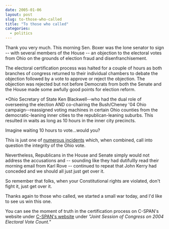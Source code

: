 ```yaml
---
date: 2005-01-06
layout: post
slug: to-those-who-called
title: "To those who called"
categories:
  - politics
---
```


Thank you very much. This morning Sen. Boxer was the lone senator to sign -- with several members of the House -- an objection to the electoral votes from Ohio on the grounds of election fraud and disenfranchisement.

The electoral certification process was halted for a couple of hours as both branches of congress returned to their individual chambers to debate the objection followed by a vote to approve or reject the objection. The objection was rejected but not before Democrats from both the Senate and the House made some awfully good points for election reform.

\*Ohio Secretary of State Ken Blackwell--who had the dual role of overseeing the election AND co-chairing the Bush/Cheney '04 Ohio campaign--reassigned voting machines in certain Ohio counties from the democratic-leaning inner cities to the republican-leaning suburbs. This resulted in waits as long as 10 hours in the inner city precincts.

Imagine waiting 10 hours to vote...would you?

This is just one of [numerous incidents](http://www.freepress.org/departments/display/19/2005/1065) which, when combined, call into question the integrity of the Ohio vote.

Nevertheless, Republicans in the House and Senate simply would not address the accusations and -- sounding like they had dutifullly read their morning email from Karl Rove -- continued to repeat that John Kerry had conceded and we should all just just get over it.

So remember that folks, when your Constitutional rights are violated, don't fight it, just get over it.

Thanks again to those who called, we started a small war today, and I'd like to see us win this one.

You can see the moment of truth in the certification process on C-SPAN's website under [C-SPAN's website](http://www.c-span.org/) under _"Joint Session of Congress on 2004 Electoral Vote Count."_
